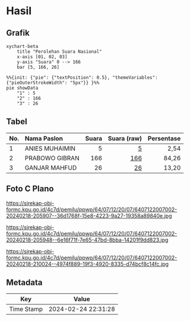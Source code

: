 # Hasil

## Grafik

```mermaid
xychart-beta
    title "Perolehan Suara Nasional"
    x-axis [01, 02, 03]
    y-axis "Suara" 0 --> 166
    bar [5, 166, 26]
```

```mermaid
%%{init: {"pie": {"textPosition": 0.5}, "themeVariables": {"pieOuterStrokeWidth": "5px"}} }%%
pie showData
    "1" : 5
    "2" : 166
    "3" : 26
```

## Tabel

| No. | Nama Paslon    | Suara | Suara (raw) | Persentase |
|:--- |:-------------- | -----:| -----------:| ----------:|
| 1   | ANIES MUHAIMIN | 5     | [5][p-1]    | 2,54       |
| 2   | PRABOWO GIBRAN | 166   | [166][p-2]  | 84,26      |
| 3   | GANJAR MAHFUD  | 26    | [26][p-3]   | 13,20      |


[p-1]: https://github.com/gigit-pemilu/pemilu-2024/blob/main/pilpres/hitung-suara/sub/64-kalimantan-timur/sub/07-kutai-barat/sub/12-bongan/sub/2007-resak/sub/002-tps/sub/paslon-1.txt
[p-2]: https://github.com/gigit-pemilu/pemilu-2024/blob/main/pilpres/hitung-suara/sub/64-kalimantan-timur/sub/07-kutai-barat/sub/12-bongan/sub/2007-resak/sub/002-tps/sub/paslon-2.txt
[p-3]: https://github.com/gigit-pemilu/pemilu-2024/blob/main/pilpres/hitung-suara/sub/64-kalimantan-timur/sub/07-kutai-barat/sub/12-bongan/sub/2007-resak/sub/002-tps/sub/paslon-3.txt

## Foto C Plano

https://sirekap-obj-formc.kpu.go.id/4c7d/pemilu/ppwp/64/07/12/20/07/6407122007002-20240218-205907--36d1768f-15e8-4223-9a27-19358a89840e.jpg

https://sirekap-obj-formc.kpu.go.id/4c7d/pemilu/ppwp/64/07/12/20/07/6407122007002-20240218-205948--6e16f71f-7e65-47bd-8bba-14201f9dd823.jpg

https://sirekap-obj-formc.kpu.go.id/4c7d/pemilu/ppwp/64/07/12/20/07/6407122007002-20240218-210024--4974f889-19f3-4920-8335-d74bcf8c14fc.jpg


## Metadata

| Key        | Value               |
| ---------- | ------------------- |
| Time Stamp | 2024-02-24 22:31:28 |




